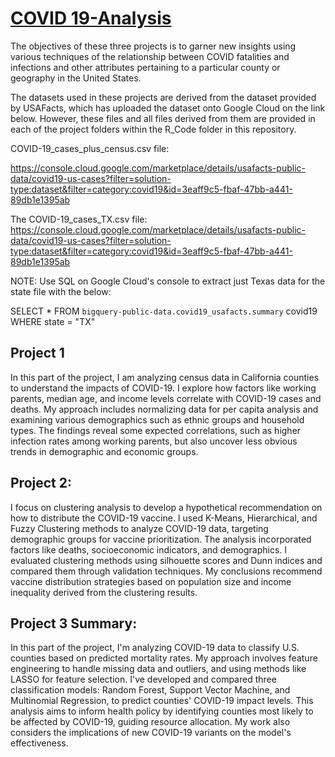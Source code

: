# <ins> COVID 19-Analysis </ins>

The objectives of these three projects is to garner new insights using various techniques of the relationship between COVID fatalities and infections and other attributes pertaining to a particular county or geography in the United States. 

The datasets used in these projects are derived from the dataset provided by USAFacts, which has uploaded the dataset onto Google Cloud on the link below. However, these files and all files derived from them are provided in each of the project folders within the R_Code folder in this repository. 


COVID-19_cases_plus_census.csv file:

https://console.cloud.google.com/marketplace/details/usafacts-public-data/covid19-us-cases?filter=solution-type:dataset&filter=category:covid19&id=3eaff9c5-fbaf-47bb-a441-89db1e1395ab

The COVID-19_cases_TX.csv file:
https://console.cloud.google.com/marketplace/details/usafacts-public-data/covid19-us-cases?filter=solution-type:dataset&filter=category:covid19&id=3eaff9c5-fbaf-47bb-a441-89db1e1395ab

NOTE: Use SQL on Google Cloud's console to extract just Texas data for the state file with the below:

SELECT *
FROM `bigquery-public-data.covid19_usafacts.summary` covid19 WHERE state = "TX"



## Project 1
In this part of the project, I am analyzing census data in California counties to understand the impacts of COVID-19. I explore how factors like working parents, median age, and income levels correlate with COVID-19 cases and deaths. My approach includes normalizing data for per capita analysis and examining various demographics such as ethnic groups and household types. The findings reveal some expected correlations, such as higher infection rates among working parents, but also uncover less obvious trends in demographic and economic groups.


## Project 2:
I focus on clustering analysis to develop a hypothetical recommendation on how to distribute the COVID-19 vaccine. I used K-Means, Hierarchical, and Fuzzy Clustering methods to analyze COVID-19 data, targeting demographic groups for vaccine prioritization. The analysis incorporated factors like deaths, socioeconomic indicators, and demographics. I evaluated clustering methods using silhouette scores and Dunn indices and compared them through validation techniques. My conclusions recommend vaccine distribution strategies based on population size and income inequality derived from the clustering results.

## Project 3 Summary:
In this part of the project, I'm analyzing COVID-19 data to classify U.S. counties based on predicted mortality rates. My approach involves feature engineering to handle missing data and outliers, and using methods like LASSO for feature selection. I've developed and compared three classification models: Random Forest, Support Vector Machine, and Multinomial Regression, to predict counties' COVID-19 impact levels. This analysis aims to inform health policy by identifying counties most likely to be affected by COVID-19, guiding resource allocation. My work also considers the implications of new COVID-19 variants on the model's effectiveness.
















